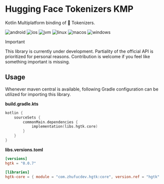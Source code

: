 # Hugging Face Tokenizers KMP

Kotlin Multiplatform binding of 🤗 Tokenizers.

![android](https://camo.githubusercontent.com/6d3fa15a839b018358f823f7439bedd68ac5d97120a9f581e746d8a81e43ba86/687474703a2f2f696d672e736869656c64732e696f2f62616467652f2d616e64726f69642d3645444238442e7376673f7374796c653d666c6174)
![ios](https://camo.githubusercontent.com/84f060f08f4b60116d3f2740fa7fc7127fa990a9dc4c200aea08a5963d97b94f/687474703a2f2f696d672e736869656c64732e696f2f62616467652f2d696f732d4344434443442e7376673f7374796c653d666c6174)
![jvm](https://camo.githubusercontent.com/48140edbc0bf4c032d4776ec8ea77d25b7970d3611a36a9926488205eeffda45/687474703a2f2f696d672e736869656c64732e696f2f62616467652f2d6a766d2d4442343133442e7376673f7374796c653d666c6174)
![linux](https://camo.githubusercontent.com/c2b504b566c86ee9076173e463766aac0fb1bab07a0c7f1aad6f2edc57027fdc/687474703a2f2f696d672e736869656c64732e696f2f62616467652f2d6c696e75782d3244334636432e7376673f7374796c653d666c6174)
![macos](https://camo.githubusercontent.com/9fe6c59ec72739ee7041ec5808fe8a48b538cc18c3fa7906c8b54205c966f3ea/687474703a2f2f696d672e736869656c64732e696f2f62616467652f2d6d61636f732d3131313131312e7376673f7374796c653d666c6174)
![windows](https://camo.githubusercontent.com/7981e11c5f07de2906c827d4d659894344ca6d3e0fd911c958cd607c40c02772/687474703a2f2f696d672e736869656c64732e696f2f62616467652f2d77696e646f77732d3444373643442e7376673f7374796c653d666c6174)

> [!IMPORTANT]
> This library is currently under development.
> Partiality of the official API is prioritized for personal reasons.
> Contribution is welcome if you feel like something important is missing.

## Usage

Whenever maven central is available, following Gradle configuration
can be utilized for importing this library.

**build.gradle.kts**
```kotlin
kotlin {
    sourceSets {
        commonMain.dependencies {
            implementation(libs.hgtk.core)
        }
    }
}
```

**libs.versions.toml**
```toml
[versions]
hgtk = "0.0.7"

[libraries]
hgtk-core = { module = "com.zhufucdev.hgtk:core", version.ref = "hgtk" }
```
